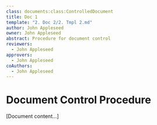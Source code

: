 ```yaml
---
class: documents:class:ControlledDocument
title: Doc 1
template: "2. Doc 2/2. Tmpl 2.md"
author: John Appleseed
owner: John Appleseed
abstract: Procedure for document control
reviewers:
  - John Appleseed
approvers:
  - John Appleseed
coAuthors:
  - John Appleseed
---
```

# Document Control Procedure

[Document content...]
